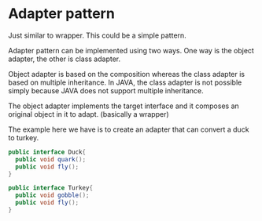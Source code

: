 # Adapter pattern

Just similar to wrapper. This could be a simple pattern.

Adapter pattern can be implemented using two ways. One way is the object
adapter, the other is class adapter.

Object adapter is based on the composition whereas the class adapter is based on
multiple inheritance. In JAVA, the class adapter is not possible simply because
JAVA does not support multiple inheritance.

The object adapter implements the target interface and it composes an original
object in it to adapt. (basically a wrapper)


The example here we have is to create an adapter that can convert a duck to
turkey.

```java
public interface Duck{
  public void quark();
  public void fly();
}

public interface Turkey{
  public void gobble();
  public void fly();
}
```